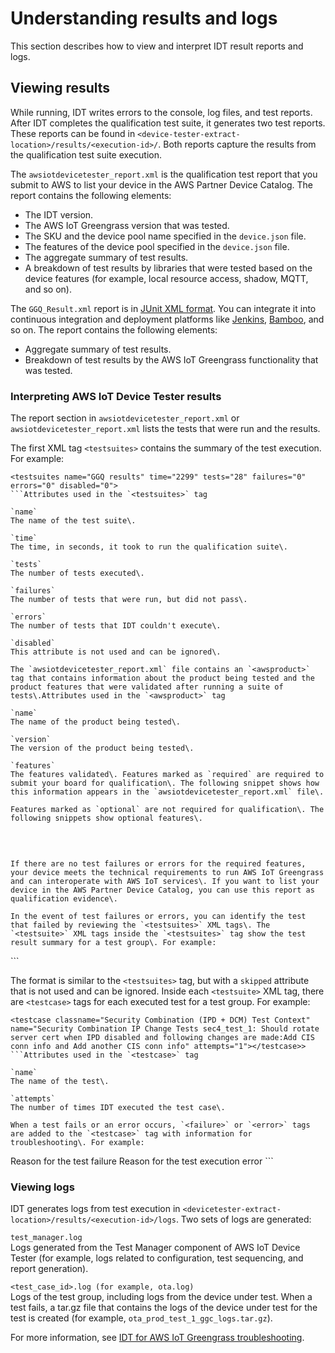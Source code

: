 # Understanding results and logs<a name="results-logs"></a>

This section describes how to view and interpret IDT result reports and logs\. 

## Viewing results<a name="view-results"></a>

While running, IDT writes errors to the console, log files, and test reports\. After IDT completes the qualification test suite, it generates two test reports\. These reports can be found in `<device-tester-extract-location>/results/<execution-id>/`\. Both reports capture the results from the qualification test suite execution\.

The `awsiotdevicetester_report.xml` is the qualification test report that you submit to AWS to list your device in the AWS Partner Device Catalog\. The report contains the following elements:
+ The IDT version\.
+ The AWS IoT Greengrass version that was tested\.
+ The SKU and the device pool name specified in the `device.json` file\.
+ The features of the device pool specified in the `device.json` file\.
+ The aggregate summary of test results\.
+ A breakdown of test results by libraries that were tested based on the device features \(for example, local resource access, shadow, MQTT, and so on\)\.

The `GGQ_Result.xml` report is in [JUnit XML format](https://llg.cubic.org/docs/junit/)\. You can integrate it into continuous integration and deployment platforms like [Jenkins](https://jenkins.io/), [Bamboo](https://www.atlassian.com/software/bamboo), and so on\. The report contains the following elements:
+ Aggregate summary of test results\.
+ Breakdown of test results by the AWS IoT Greengrass functionality that was tested\.

### Interpreting AWS IoT Device Tester results<a name="interpreting-results-gg"></a>

The report section in `awsiotdevicetester_report.xml` or `awsiotdevicetester_report.xml` lists the tests that were run and the results\.

The first XML tag `<testsuites>` contains the summary of the test execution\. For example:

```
<testsuites name="GGQ results" time="2299" tests="28" failures="0" errors="0" disabled="0">
```Attributes used in the `<testsuites>` tag

`name`  
The name of the test suite\.

`time`  
The time, in seconds, it took to run the qualification suite\.

`tests`  
The number of tests executed\.

`failures`  
The number of tests that were run, but did not pass\.

`errors`  
The number of tests that IDT couldn't execute\.

`disabled`  
This attribute is not used and can be ignored\.

The `awsiotdevicetester_report.xml` file contains an `<awsproduct>` tag that contains information about the product being tested and the product features that were validated after running a suite of tests\.Attributes used in the `<awsproduct>` tag

`name`  
The name of the product being tested\.

`version`  
The version of the product being tested\.

`features`  
The features validated\. Features marked as `required` are required to submit your board for qualification\. The following snippet shows how this information appears in the `awsiotdevicetester_report.xml` file\.  

```
<feature name="aws-iot-greengrass-no-container" value="supported" type="required"></feature>
```
Features marked as `optional` are not required for qualification\. The following snippets show optional features\.  

```
<feature name="aws-iot-greengrass-container" value="supported" type="optional"></feature> 
<feature name="aws-iot-greengrass-hsi" value="not-supported" type="optional"></feature>
```

If there are no test failures or errors for the required features, your device meets the technical requirements to run AWS IoT Greengrass and can interoperate with AWS IoT services\. If you want to list your device in the AWS Partner Device Catalog, you can use this report as qualification evidence\.

In the event of test failures or errors, you can identify the test that failed by reviewing the `<testsuites>` XML tags\. The `<testsuite>` XML tags inside the `<testsuites>` tag show the test result summary for a test group\. For example:

```
<testsuite name="combination" package="" tests="1" failures="0" time="161" disabled="0" errors="0" skipped="0">
```

The format is similar to the `<testsuites>` tag, but with a `skipped` attribute that is not used and can be ignored\. Inside each `<testsuite>` XML tag, there are `<testcase>` tags for each executed test for a test group\. For example:

```
<testcase classname="Security Combination (IPD + DCM) Test Context" name="Security Combination IP Change Tests sec4_test_1: Should rotate server cert when IPD disabled and following changes are made:Add CIS conn info and Add another CIS conn info" attempts="1"></testcase>>
```Attributes used in the `<testcase>` tag

`name`  
The name of the test\.

`attempts`  
The number of times IDT executed the test case\.

When a test fails or an error occurs, `<failure>` or `<error>` tags are added to the `<testcase>` tag with information for troubleshooting\. For example:

```
<testcase classname="mcu.Full_MQTT" name="AFQP_MQTT_Connect_HappyCase" attempts="1">
	<failure type="Failure">Reason for the test failure</failure>
	<error>Reason for the test execution error</error>
</testcase>
```

### Viewing logs<a name="view-logs-gg"></a>

IDT generates logs from test execution in `<devicetester-extract-location>/results/<execution-id>/logs`\. Two sets of logs are generated:

`test_manager.log`  
Logs generated from the Test Manager component of AWS IoT Device Tester \(for example, logs related to configuration, test sequencing, and report generation\)\.

`<test_case_id>.log (for example, ota.log)`  
Logs of the test group, including logs from the device under test\. When a test fails, a tar\.gz file that contains the logs of the device under test for the test is created \(for example, `ota_prod_test_1_ggc_logs.tar.gz`\)\.

For more information, see [IDT for AWS IoT Greengrass troubleshooting](idt-troubleshooting.md)\.